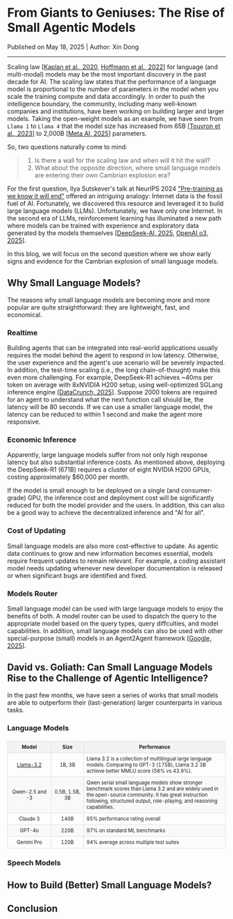 # From Giants to Geniuses: The Rise of Small Agentic Models


Published on May 18, 2025 | Author: Xin Dong

---

Scaling law [[Kaplan et al., 2020](https://arxiv.org/abs/2001.08361), [Hoffmann et al., 2022](https://arxiv.org/abs/2203.15556)] for language (and multi-modal) models may be the most important discovery in the past decade for AI. 
The scaling law states that the performance of a language model is proportional to the number of parameters in the model when you scale the training compute and data accordingly. 
In order to push the intelligence boundary, the community, including many well-known companies and institutions, have been working on building larger and larger models. Taking the open-weight models as an example, we have seen from `Llama 1` to `Llama 4` that the model size has increased from 65B [[Touvron et al., 2023](https://arxiv.org/abs/2302.13971)] to 2,000B [[Meta AI, 2025](https://www.llama.com/models/llama-4/)] parameters. 

So, two questions naturally come to mind:
> 1. Is there a wall for the scaling law and when will it hit the wall?
> 2. What about the opposite direction, where small language models are entering their own Cambrian explosion era?

For the first question, Ilya Sutskever's talk at NeurIPS 2024 ["Pre-training as we know it will end"](https://www.youtube.com/watch?v=1yvBqasHLZs&t=6s) offered an intriguing analogy: Internet data is the fossil fuel of AI. Fortunately, we discovered this resource and leveraged it to build large language models (LLMs). Unfortunately, we have only one Internet. In the second era of LLMs, reinforcement learning has illuminated a new path where models can be trained with experience and exploratory data generated by the models themselves [[DeepSeek-AI, 2025](https://arxiv.org/abs/2501.12948), [OpenAI o3, 2025](https://cdn.openai.com/pdf/2221c875-02dc-4789-800b-e7758f3722c1/o3-and-o4-mini-system-card.pdf)]. 

In this blog, we will focus on the second question where we show early signs and evidence for the Cambrian explosion of small language models. 

## Why Small Language Models?

The reasons why small language models are becoming more and more popular are quite straightforward: they are lightweight, fast, and economical. 

### Realtime

Building agents that can be integrated into real-world applications usually requires the model behind the agent to respond in low latency. Otherwise, the user experience and the agent's use scenario will be severely impacted. In addition, the test-time scaling (i.e., the long chain-of-thought) make this even more challenging. For example, DeepSeek-R1 achieves ~40ms per token on average with 8xNVIDIA H200 setup, using well-optimized SGLang inference engine [[DataCrunch, 2025](https://datacrunch.io/blog/deploy-deepseek-r1-on-8x-nvidia-h200?utm_source=chatgpt.com)]. Suppose 2000 tokens are required for an agent to understand what the next function call should be, the latency will be 80 seconds. 
If we can use a smaller language model, the latency can be reduced to within 1 second and make the agent more responsive. 

### Economic Inference 

Apparently, large language models suffer from not only high response latency but also substantial inference costs. As mentioned above, deploying the DeepSeek-R1 (671B) requires a cluster of eight NVIDIA H200 GPUs, costing approximately $60,000 per month. 

If the model is small enough to be deployed on a single (and consumer-grade) GPU, the inference cost and deployment cost will be significantly reduced for both the model provider and the users. In addition, this can also be a good way to achieve the decentralized inference and "AI for all". 

### Cost of Updating

Small language models are also more cost-effective to update. As agentic data continues to grow and new information becomes essential, models require frequent updates to remain relevant. For example, a coding assistant model needs updating whenever new developer documentation is released or when significant bugs are identified and fixed. 

### Models Router

Small language model can be used with large language models to enjoy the benefits of both. A model router can be used to dispatch the query to the appropriate model based on the query types, query diffculties, and model capabilities. In addition, small language models can also be used with other special-purpose (small) models in an Agent2Agent framework [[Google, 2025](https://developers.googleblog.com/en/a2a-a-new-era-of-agent-interoperability/)].

<!-- ### Acdemic Pancipation -->




## David vs. Goliath: Can Small Language Models Rise to the Challenge of Agentic Intelligence?

In the past few months, we have seen a series of works that small models are able to outperform their (last-generation) larger counterparts in various tasks. 

### Language Models

<table style="border-collapse: collapse; width: 100%; margin: 20px 0; font-size: 0.9em; font-family: inherit;">
  <tr style="background-color: #f2f2f2;">
    <th style="border: 1px solid #ddd; padding: 6px; text-align: center; font-weight: bold; font-size: 0.9em; width: 20%;">Model</th>
    <th style="border: 1px solid #ddd; padding: 6px; text-align: center; font-weight: bold; font-size: 0.9em; width: 15%;">Size</th>
    <th style="border: 1px solid #ddd; padding: 6px; text-align: center; font-weight: bold; font-size: 0.9em; width: 65%;">Performance</th>
  </tr>
  <tr>
    <td style="border: 1px solid #ddd; padding: 6px; text-align: center; font-size: 0.9em;"><a href="https://huggingface.co/meta-llama/Llama-3.2-3B">Llama-3.2</a></td>
    <td style="border: 1px solid #ddd; padding: 6px; text-align: center; font-size: 0.9em;">1B, 3B</td>
    <td style="border: 1px solid #ddd; padding: 6px; text-align: left; font-size: 0.9em;">Llama 3.2 is a collection of multilingual large language models. Comparing to GPT-3 (175B), Llama 3.2 3B achieve better MMLU score (58% vs 43.9%).</td>
  </tr>
  <tr style="background-color: #f9f9f9;">
    <td style="border: 1px solid #ddd; padding: 6px; text-align: center; font-size: 0.9em;">Qwen-2.5 and -3</td>
    <td style="border: 1px solid #ddd; padding: 6px; text-align: center; font-size: 0.9em;">0.5B, 1.5B, 3B</td>
    <td style="border: 1px solid #ddd; padding: 6px; text-align: left; font-size: 0.9em;">Qwen serial small language models show stronger benchmark scores than Llama 3.2 and are widely used in the open-source community. It has great instruction following, structured output, role-playing, and reasoning capabilities. </td>
  </tr>
  <tr>
    <td style="border: 1px solid #ddd; padding: 6px; text-align: center; font-size: 0.9em;">Claude 3</td>
    <td style="border: 1px solid #ddd; padding: 6px; text-align: center; font-size: 0.9em;">140B</td>
    <td style="border: 1px solid #ddd; padding: 6px; text-align: left; font-size: 0.9em;">95% performance rating overall</td>
  </tr>
  <tr style="background-color: #f9f9f9;">
    <td style="border: 1px solid #ddd; padding: 6px; text-align: center; font-size: 0.9em;">GPT-4o</td>
    <td style="border: 1px solid #ddd; padding: 6px; text-align: center; font-size: 0.9em;">220B</td>
    <td style="border: 1px solid #ddd; padding: 6px; text-align: left; font-size: 0.9em;">97% on standard ML benchmarks</td>
  </tr>
  <tr>
    <td style="border: 1px solid #ddd; padding: 6px; text-align: center; font-size: 0.9em;">Gemini Pro</td>
    <td style="border: 1px solid #ddd; padding: 6px; text-align: center; font-size: 0.9em;">120B</td>
    <td style="border: 1px solid #ddd; padding: 6px; text-align: left; font-size: 0.9em;">94% average across multiple test suites</td>
  </tr>
</table>

### Speech Models 

### 


## How to Build (Better) Small Language Models?


## Conclusion


